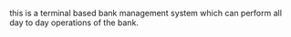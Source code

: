 this is a terminal based bank management system which can perform all day to day operations of the bank.
